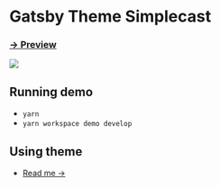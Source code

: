 # Gatsby Theme Simplecast

### [→ Preview](https://gatsby-theme-simplecast.netlify.com)

<img src="https://cl.ly/c53006ad1d5d/ezgif.com-optimize%252520(1).gif" />

## Running demo
- `yarn`
- `yarn workspace demo develop`

## Using theme
- [Read me →](https://github.com/vojtaholik/gatsby-theme-simplecast/blob/master/gatsby-theme-simplecast/README.md)